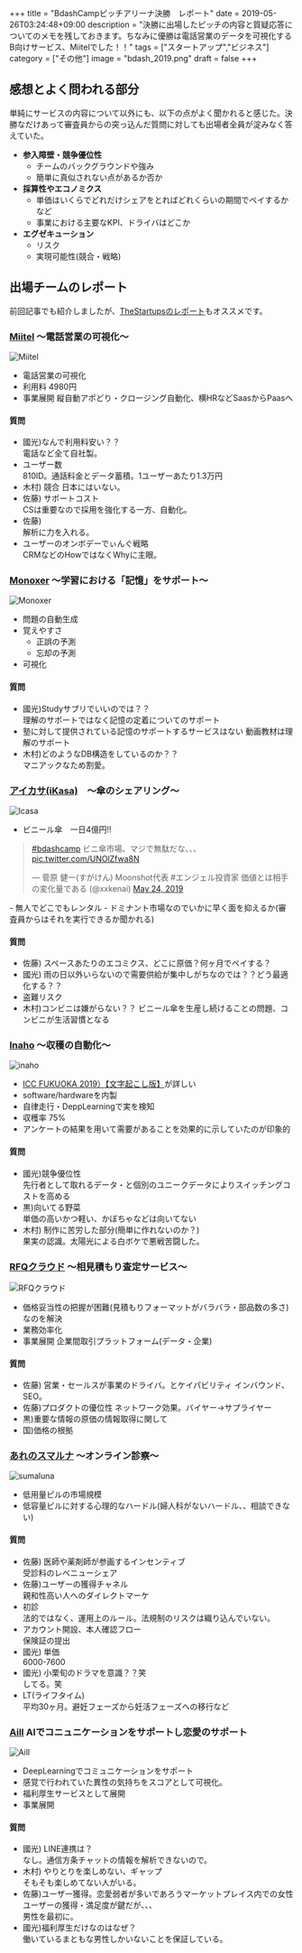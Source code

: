 +++
title = "BdashCampピッチアリーナ決勝　レポート"
date = 2019-05-26T03:24:48+09:00
description = "決勝に出場したピッチの内容と質疑応答についてのメモを残しておきます。ちなみに優勝は電話営業のデータを可視化するB向けサービス、Miitelでした！！"
tags = ["スタートアップ","ビジネス"]
category = ["その他"]
image = "bdash_2019.png"
draft = false
+++
## 感想とよく問われる部分
単純にサービスの内容について以外にも、以下の点がよく聞かれると感じた。決勝なだけあって審査員からの突っ込んだ質問に対しても出場者全員が淀みなく答えていた。

- **参入障壁・競争優位性**
	- チームのバックグラウンドや強み
	- 簡単に真似されない点があるか否か
- **採算性やエコノミクス**
	- 単価はいくらでどれだけシェアをとればどれくらいの期間でペイするかなど
	- 事業における主要なKPI、ドライバはどこか
- **エグゼキューション**
	- リスク
	- 実現可能性(競合・戦略)

## 出場チームのレポート
前回記事でも紹介しましたが、[TheStartupsのレポート](http://thestartup.jp/?p=19152)もオススメです。

### [Miitel](https://miitel.jp/) 〜電話営業の可視化〜
![Miitel](https://i.gyazo.com/6ce32cec11f7910137a0c9fe230d217f.png)

- 電話営業の可視化
- 利用料 4980円
- 事業展開
縦自動アポどり・クロージング自動化、横HRなどSaasからPaasへ

#### 質問
- 國光)なんで利用料安い？？  
電話など全て自社製。
- ユーザー数  
810ID。通話料金とデータ蓄積。1ユーザーあたり1.3万円  
- 木村) 競合
日本にはいない。
- 佐藤) サポートコスト  
CSは重要なので採用を強化する一方、自動化。
- 佐藤)  
解析に力を入れる。
- ユーザーのオンボデーでぃんぐ戦略  
CRMなどのHowではなくWhyに主眼。

### [Monoxer](https://monoxer.com/) 〜学習における「記憶」をサポート〜
![Monoxer](https://i.gyazo.com/6ab3b40f822ffa30312b2c1859b781f6.png)

- 問題の自動生成
- 覚えやすさ
	- 正誤の予測
	- 忘却の予測
- 可視化

#### 質問
- 國光)Studyサプリでいいのでは？？  
理解のサポートではなく記憶の定着についてのサポート  
- 塾に対して提供されている記憶のサポートするサービスはない
動画教材は理解のサポート
- 木村)どのようなDB構造をしているのか？？  
マニアックなため割愛。

### [アイカサ(iKasa)](https://i-kasa.com/)　〜傘のシェアリング〜
![Icasa](https://prtimes.jp/i/36740/3/origin/d36740-3-999666-0.png)

- ビニール傘　一日4億円!!
<blockquote class="twitter-tweet"><p lang="ja" dir="ltr"><a href="https://twitter.com/hashtag/bdashcamp?src=hash&amp;ref_src=twsrc%5Etfw">#bdashcamp</a> ビニ傘市場、マジで無駄だな、、、 <a href="https://t.co/UNOlZfwa8N">pic.twitter.com/UNOlZfwa8N</a></p>&mdash; 菅原 健一(すがけん) Moonshot代表 #エンジェル投資家 価値とは相手の変化量である (@xxkenai) <a href="https://twitter.com/xxkenai/status/1131832781623816194?ref_src=twsrc%5Etfw">May 24, 2019</a></blockquote> <script async src="https://platform.twitter.com/widgets.js" charset="utf-8"></script>
- 無人でどこでもレンタル
- ドミナント市場なのでいかに早く面を抑えるか(審査員からはそれを実行できるか聞かれる)

#### 質問
- 佐藤) スペースあたりのエコミクス、どこに原価？何ヶ月でペイする？
- 國光) 雨の日以外いらないので需要供給が集中しがちなのでは？？どう最適化する？？
- 盗難リスク
- 木村)コンビニは嫌がらない？？
ビニール傘を生産し続けることの問題、コンビニが生活習慣となる

### [Inaho](https://inaho.co/) 〜収穫の自動化〜
![inaho](https://i.gyazo.com/bef51a73c33a8a4325d26ea91842fb41.png)

- [ICC FUKUOKA 2019）【文字起こし版】](https://industry-co-creation.com/catapult/42595)が詳しい
- software/hardwareを内製
- 自律走行・DeppLearningで実を検知
- 収穫率 75%
- アンケートの結果を用いて需要があることを効果的に示していたのが印象的

#### 質問
- 國光)競争優位性  
先行者として取れるデータ・と個別のユニークデータによりスイッチングコストを高める
- 黒)向いてる野菜  
単価の高いかつ軽い、かぼちゃなどは向いてない
- 木村) 制作に苦労した部分(簡単に作れないのか？)  
果実の認識。太陽光による白ボケで悪戦苦闘した。

### [RFQクラウド](https://resources-lp.a1a.co.jp/5) 〜相見積もり査定サービス〜
![RFQクラウド](https://i.gyazo.com/9ff174a7b2454a0793c0ba7c42c946ec.png)

- 価格妥当性の把握が困難(見積もりフォーマットがバラバラ・部品数の多さ)なのを解決
- 業務効率化
- 事業展開
企業間取引プラットフォーム(データ・企業)

#### 質問
- 佐藤) 営業・セールスが事業のドライバ。とケイパビリティ
インバウンド、SEO。
- 佐藤)プロダクトの優位性
ネットワーク効果。バイヤー→サプライヤー
- 黒)重要な情報の原価の情報取得に関して
- 国)価格の根拠

### [あれのスマルナ](https://sumaluna.com/) 〜オンライン診察〜
![sumaluna](https://i.gyazo.com/b03b49dfca2f61a9cd5e418b362c0659.png)

- 低用量ピルの市場規模
- 低容量ピルに対する心理的なハードル(婦人科がないハードル、、相談できない)

#### 質問
- 佐藤) 医師や薬剤師が参画するインセンティブ  
受診料のレベニューシェア
- 佐藤)ユーザーの獲得チャネル  
親和性高い人へのダイレクトマーケ
- 初診  
法的ではなく、運用上のルール。法規制のリスクは織り込んでいない。
- アカウント開設、本人確認フロー  
保険証の提出
- 國光) 単価  
6000-7600
- 國光) 小栗旬のドラマを意識？？笑  
してる。笑
- LT(ライフタイム)  
平均30ヶ月。避妊フェーズから妊活フェーズへの移行など

### [Aill](https://aill-navi.jp/) AIでコニュニケーションをサポートし恋愛のサポート
![Aill](https://aill-navi.jp/images/landing/ogp.png)

- DeepLearningでコミュニケーションをサポート
- 感覚で行われていた異性の気持ちをスコアとして可視化。
- 福利厚生サービスとして展開
- 事業展開

#### 質問
- 國光) LINE連携は？  
なし。通信方条チャットの情報を解析できないので。
- 木村) やりとりを楽しめない、ギャップ  
そもそも楽しめてない人がいる。
- 佐藤)ユーザー獲得。恋愛弱者が多いであろうマーケットプレイス内での女性ユーザーの獲得・満足度が鍵だが、、、  
男性を最初に。
- 國光)福利厚生だけなのはなぜ？  
働いているまともな男性しかいないことを保証している。
